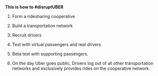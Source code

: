 **This is how to #disruptUBER**

1. Form a ridesharing cooperative 

2. Build a transportation network

3. Recruit drivers

4. Test with virtual passengers and real drivers

5. Beta test with supporting passengers.

6. On the day Uber goes public, Drivers log out of all other transportation networks and exclusively provides rides on the cooperative network.
